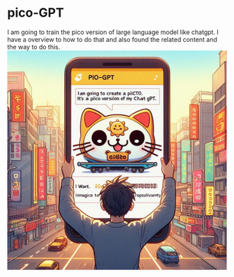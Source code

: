 # pico-GPT
I am going to train the pico version of large language model like chatgpt. I have a overview to how to do that and also found the related content and the way to do this.
![pico-gpt header image](pico-gpt.jpeg)
